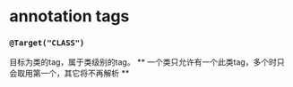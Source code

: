 # annotation tags

### `@Target("CLASS")`

目标为类的tag，属于类级别的tag。 ** 一个类只允许有一个此类tag，多个时只会取用第一个，其它将不再解析 **
